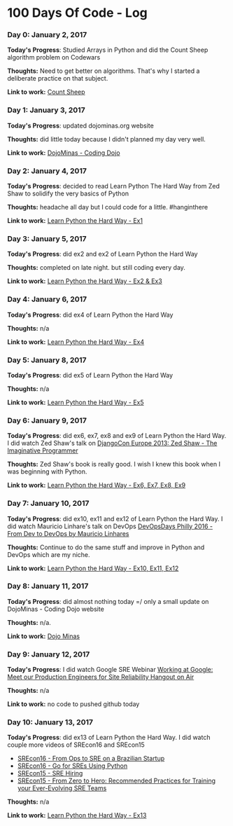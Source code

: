 # 100 Days Of Code - Log

### Day 0: January 2, 2017

**Today's Progress**: Studied Arrays in Python and did the Count Sheep algorithm problem on Codewars

**Thoughts:** Need to get better on algorithms. That's why I started a deliberate practice on that subject.

**Link to work:** [Count Sheep](https://github.com/andrealmar/algorithm-practice/blob/master/codewars/count_sheeps.py)

### Day 1: January 3, 2017

**Today's Progress**: updated dojominas.org website

**Thoughts:** did little today because I didn't planned my day very well.

**Link to work:** [DojoMinas - Coding Dojo](http://dojominas.org)

### Day 2: January 4, 2017

**Today's Progress**: decided to read Learn Python The Hard Way from Zed Shaw to solidify the very basics of Python

**Thoughts:** headache all day but I could code for a little. #hanginthere

**Link to work:** [Learn Python the Hard Way - Ex1](https://github.com/andrealmar/learn-python-the-hard-way/tree/master/ex1)

### Day 3: January 5, 2017

**Today's Progress**: did ex2 and ex2 of Learn Python the Hard Way

**Thoughts:** completed on late night. but still coding every day.

**Link to work:** [Learn Python the Hard Way - Ex2 & Ex3](https://github.com/andrealmar/learn-python-the-hard-way)

### Day 4: January 6, 2017

**Today's Progress**: did ex4 of Learn Python the Hard Way

**Thoughts:** n/a

**Link to work:** [Learn Python the Hard Way - Ex4](https://github.com/andrealmar/learn-python-the-hard-way)

### Day 5: January 8, 2017

**Today's Progress**: did ex5 of Learn Python the Hard Way

**Thoughts:** n/a

**Link to work:** [Learn Python the Hard Way - Ex5](https://github.com/andrealmar/learn-python-the-hard-way)

### Day 6: January 9, 2017

**Today's Progress**: did ex6, ex7, ex8 and ex9 of Learn Python the Hard Way. I did watch Zed Shaw's talk on [DjangoCon Europe 2013: Zed Shaw - The Imaginative Programmer](https://www.youtube.com/watch?v=w1-bDwNtG-I)

**Thoughts:** Zed Shaw's book is really good. I wish I knew this book when I was beginning with Python.

**Link to work:** [Learn Python the Hard Way - Ex6, Ex7, Ex8, Ex9](https://github.com/andrealmar/learn-python-the-hard-way)

### Day 7: January 10, 2017

**Today's Progress**: did ex10, ex11 and ex12 of Learn Python the Hard Way. I did watch Mauricio Linhare's talk on DevOps [DevOpsDays Philly 2016 - From Dev to DevOps by Mauricio Linhares](https://www.youtube.com/watch?v=01gS9UKMKb0&t=1837s)

**Thoughts:** Continue to do the same stuff and improve in Python and DevOps which are my niche.

**Link to work:** [Learn Python the Hard Way - Ex10, Ex11, Ex12](https://github.com/andrealmar/learn-python-the-hard-way)

### Day 8: January 11, 2017

**Today's Progress**: did almost nothing today =/ only a small update on DojoMinas - Coding Dojo website

**Thoughts:** n/a.

**Link to work:** [Dojo Minas](http://dojominas.org)

### Day 9: January 12, 2017

**Today's Progress**: I did watch Google SRE Webinar [Working at Google: Meet our Production Engineers for Site Reliability Hangout on Air](https://www.youtube.com/watch?v=bwt6TZjefGM)

**Thoughts:** n/a

**Link to work:** no code to pushed github today

### Day 10: January 13, 2017

**Today's Progress**: did ex13 of Learn Python the Hard Way.
I did watch couple more videos of SREcon16 and SREcon15
- [SREcon16 - From Ops to SRE on a Brazilian Startup](https://www.youtube.com/watch?v=Yrmnc_QjAzM&t=558s)
- [SREcon16 - Go for SREs Using Python](https://www.youtube.com/watch?v=AB3AVikKXII)
- [SREcon15 - SRE Hiring](https://www.youtube.com/watch?v=ucCSRY-KOCI)
- [SREcon15 - From Zero to Hero: Recommended Practices for Training your Ever-Evolving SRE Teams](https://www.youtube.com/watch?v=pE7RLRea0MM)

**Thoughts:** n/a

**Link to work:** [Learn Python the Hard Way - Ex13](https://github.com/andrealmar/learn-python-the-hard-way)
